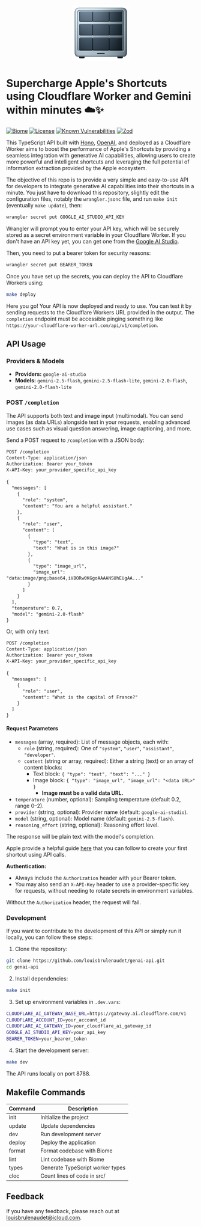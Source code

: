 <p align="center">
  <img src="assets/thumbnail.png" alt="Bodyboard Thumbnail" height="150" />
</p>

# Supercharge Apple's Shortcuts using Cloudflare Worker and Gemini within minutes ☁️✨

[![Biome](https://img.shields.io/badge/lint-biome-blue?logo=biome)](https://biomejs.dev/)
[![License](https://img.shields.io/badge/License-Apache_2.0-blue.svg)](./LICENSE)
[![Known Vulnerabilities](https://snyk.io/test/github/louisbrulenaudet/genai-api/badge.svg)](https://snyk.io/test/github/louisbrulenaudet/genai-api)
[![Zod](https://img.shields.io/badge/validation-zod-blueviolet?logo=zod)](https://github.com/colinhacks/zod)

This TypeScript API built with [Hono](https://hono.dev/), [OpenAI](https://openai.com/), and deployed as a Cloudflare Worker aims to boost the performance of Apple's Shortcuts by providing a seamless integration with generative AI capabilities, allowing users to create more powerful and intelligent shortcuts and leveraging the full potential of information extraction provided by the Apple ecosystem.

The objective of this repo is to provide a very simple and easy-to-use API for developers to integrate generative AI capabilities into their shortcuts in a minute. You just have to download this repository, slightly edit the configuration files, notably the `wrangler.jsonc` file, and run `make init` (eventually `make update`), then:

```bash
wrangler secret put GOOGLE_AI_STUDIO_API_KEY
```

Wrangler will prompt you to enter your API key, which will be securely stored as a secret environment variable in your Cloudflare Worker. If you don't have an API key yet, you can get one from the [Google AI Studio](https://aistudio.google.com/apikey).

Then, you need to put a bearer token for security reasons:

```bash
wrangler secret put BEARER_TOKEN
```

Once you have set up the secrets, you can deploy the API to Cloudflare Workers using:

```bash
make deploy
```

Here you go! Your API is now deployed and ready to use. You can test it by sending requests to the Cloudflare Workers URL provided in the output. The `completion` endpoint must be accessible pinging something like `https://your-cloudflare-worker-url.com/api/v1/completion`.

## API Usage

### Providers & Models

- **Providers:** `google-ai-studio`
- **Models:** `gemini-2.5-flash`, `gemini-2.5-flash-lite`, `gemini-2.0-flash`, `gemini-2.0-flash-lite`

### POST `/completion`

The API supports both text and image input (multimodal). You can send images (as data URLs) alongside text in your requests, enabling advanced use cases such as visual question answering, image captioning, and more.

Send a POST request to `/completion` with a JSON body:

```http
POST /completion
Content-Type: application/json
Authorization: Bearer your_token
X-API-Key: your_provider_specific_api_key

{
  "messages": [
    {
      "role": "system",
      "content": "You are a helpful assistant."
    },
    {
      "role": "user",
      "content": [
        {
          "type": "text",
          "text": "What is in this image?"
        },
        {
          "type": "image_url",
          "image_url": "data:image/png;base64,iVBORw0KGgoAAAANSUhEUgAA..."
        }
      ]
    }
  ],
  "temperature": 0.7,
  "model": "gemini-2.0-flash"
}
```

Or, with only text:

```http
POST /completion
Content-Type: application/json
Authorization: Bearer your_token
X-API-Key: your_provider_specific_api_key

{
  "messages": [
    {
      "role": "user",
      "content": "What is the capital of France?"
    }
  ]
}
```

#### Request Parameters

- `messages` (array, required): List of message objects, each with:
  - `role` (string, required): One of `"system"`, `"user"`, `"assistant"`, `"developer"`.
  - `content` (string or array, required): Either a string (text) or an array of content blocks:
    - Text block: `{ "type": "text", "text": "..." }`
    - Image block: `{ "type": "image_url", "image_url": "<data URL>" }`
      - **Image must be a valid data URL.**
- `temperature` (number, optional): Sampling temperature (default 0.2, range 0–2).
- `provider` (string, optional): Provider name (default: `google-ai-studio`).
- `model` (string, optional): Model name (default: `gemini-2.5-flash`).
- `reasoning_effort` (string, optional): Reasoning effort level.

The response will be plain text with the model's completion.

Apple provide a helpful guide [here](https://support.apple.com/fr-fr/guide/shortcuts/apd58d46713f/ios) that you can follow to create your first shortcut using API calls.

**Authentication:**
- Always include the `Authorization` header with your Bearer token.
- You may also send an `X-API-Key` header to use a provider-specific key for requests, without needing to rotate secrets in environment variables.

Without the `Authorization` header, the request will fail.

### Development

If you want to contribute to the development of this API or simply run it locally, you can follow these steps:

1. Clone the repository:

```sh
git clone https://github.com/louisbrulenaudet/genai-api.git
cd genai-api
```

2. Install dependencies:

```sh
make init
```

3. Set up environment variables in `.dev.vars`:

```sh
CLOUDFLARE_AI_GATEWAY_BASE_URL=https://gateway.ai.cloudflare.com/v1
CLOUDFLARE_ACCOUNT_ID=your_account_id
CLOUDFLARE_AI_GATEWAY_ID=your_cloudflare_ai_gateway_id
GOOGLE_AI_STUDIO_API_KEY=your_api_key
BEARER_TOKEN=your_bearer_token
```

4. Start the development server:

```sh
make dev
```

The API runs locally on port 8788.

## Makefile Commands

| Command   | Description                                 |
|-----------|---------------------------------------------|
| init      | Initialize the project                      |
| update    | Update dependencies                         |
| dev       | Run development server                      |
| deploy    | Deploy the application                      |
| format    | Format codebase with Biome                  |
| lint      | Lint codebase with Biome                    |
| types     | Generate TypeScript worker types            |
| cloc      | Count lines of code in src/                 |

## Feedback
If you have any feedback, please reach out at [louisbrulenaudet@icloud.com](mailto:louisbrulenaudet@icloud.com).
